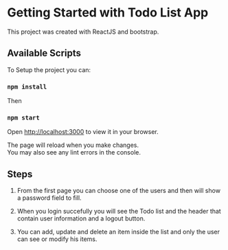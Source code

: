 # Getting Started with Todo List App

This project was created with ReactJS and bootstrap.

## Available Scripts

To Setup the project you can:
### `npm install`

Then 
### `npm start`

Open [http://localhost:3000](http://localhost:3000) to view it in your browser.

The page will reload when you make changes.\
You may also see any lint errors in the console.

## Steps

1. From the first page you can choose one of the users and then will show a password field to fill.

2. When you login succefully you will see the Todo list and the header that contain user information and a logout button.

3. You can add, update and delete an item inside the list and only the user can see or modify his items.
